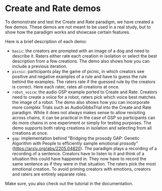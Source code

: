 # Create and Rate demos

To demonstrate and test the Create and Rate paradigm, we have created a few demos. These demos are not meant to be used
in a real study, but to show how the paradigm works and showcase certain features.

Here is a brief description of each demo:

- `basic`: the creators are prompted with an image of a dog and need to describe it. Raters either rate each creation in
  isolation or select the best description from a few creations. The demo also shows how you can include a previous
  iteration.
- `picnic`: participants play the game of picnic, in which creators see positive and negative examples of a rule and
  have to guess the rule behind the examples. The raters rate if the guessed rule by the creators is correct. Here each
  rater, rates all creations at once.
- `robot_voice`: the audio GSP example ported to Create and Rate. Creators need to create a voice for a robot, raters
  pick which voice best matches the image of a robot. The demo also shows how you can incorporate more complex Trials
  such as AudioGibbsTrial into the Create and Rate paradigm. While it does not always makes sense to allow revisiting
  across chains, it can be practical in the case of GSP so participants can do more chains in one experiment or simply
  for testing purposes. The demo supports both rating creations in isolation and selecting from all creations at once.
- `gap`: implementation behind "Bridging the prosody GAP: Genetic Algorithm with People to efficiently sample emotional
  prosody" (https://arxiv.org/abs/2205.04820). The paradigm plays a recording of a recording of a sentence. Creators
  have to listen to it and think of a situation this could have happened in. They now have to record the same sentence
  as if they were in that situation. The raters pick the most emotional creation. To avoid priming creators with
  emotions, creators and raters are entirely separate roles.

Make sure, you also check out the tutorial in the documentation.